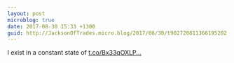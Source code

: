 ```yaml
---
layout: post
microblog: true
date: 2017-08-30 15:33 +1300
guid: http://JacksonOfTrades.micro.blog/2017/08/30/t902720811366195202.html
---
```

I exist in a constant state of [t.co/Bx33qOXLP...](https://t.co/Bx33qOXLPm)

